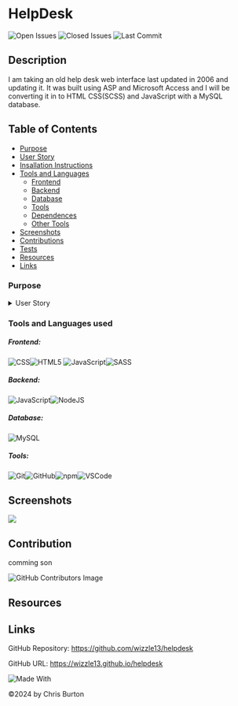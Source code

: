 # HelpDesk
  
  ![Open Issues](https://img.shields.io/github/issues-raw/Wizzle13/helpdesk?style=plastic)
  ![Closed Issues](https://img.shields.io/github/issues-closed-raw/wizzle13/helpdesk?label=Closed%20Issues&style=plastic)
  ![Last Commit](https://img.shields.io/github/last-commit/wizzle13/helpdesk?style=plastic)
  
  ## Description
  I am taking an old help desk web interface last updated in 2006 and updating it.  It was built using ASP and Microsoft Access and I will be converting it in to HTML CSS(SCSS) and JavaScript with a MySQL database.

 
  ## Table of Contents
  - [Purpose](#purpose)
  - [User Story](#user-story) 
  - [Insallation Instructions](#installation) 
  - [Tools and Languages](#tools-and-languages)
    - [Frontend](#frontend)  
    - [Backend](#backend)  
    - [Database](#database) 
    - [Tools](#tools)   
    - [Dependences](#dependences)
    - [Other Tools](#other-tools)
  - [Screenshots](#screenshots)    
  - [Contributions](#contribution) 
  - [Tests](#test)  
  - [Resources](#resources)
  - [Links](#links) 

 ### Purpose

 <details>
 <summary>
 User Story
 </summary> 
  
  ##### Phase 1
    Convert the frontend Interface into HTML CSS and JavaScript

  ##### Phase 2
    Convert Microsoft DB in to MySql

  ##### Phase 3
    Build into a docker image for easy deployment
  ##### Phase 4
    Update and modify as needed

 </details>

 ### Tools and Languages used
 ##### Frontend:
 ![CSS](https://img.shields.io/badge/CSS3-1572B6?style=plastic&logo=css3&logoColor=white)![HTML5](https://img.shields.io/badge/HTML5-E34F26?style=plastic&logo=html5&logoColor=white) ![JavaScript](https://img.shields.io/badge/-JavaScript-F7DF1E?style=plastic&logo=Javascript&logoColor=white)![SASS](https://img.shields.io/badge/SASS-CC6699?style=plastic&logo=SASS&logoColor=white)
 ##### Backend:
 ![JavaScript](https://img.shields.io/badge/JavaScript-F7DF1E?style=plastic&logo=Javascript&logoColor=white)![NodeJS](https://img.shields.io/badge/Node.js-43853D?style=plastic&logo=node.js&logoColor=white)
 ##### Database:
 ![MySQL](https://img.shields.io/badge/MySQL-4479A1?plastic&logo=MySQL&logoColor=white)
 ##### Tools:
 ![Git](https://img.shields.io/badge/Git-F05032?plastic&logo=Git&logoColor=white)![GitHub](https://img.shields.io/badge/GitHub-181717?plastic&logo=GitHub&logoColor=white)![npm](https://img.shields.io/badge/npm-CB3837?plastic&logo=npm&logoColor=white)![VSCode](https://img.shields.io/badge/VSCode-007ACC?plastic&logo=visualstudiocode&logoColor=white)
  ## Screenshots
  <img src="/screenshot">

  ## Contribution
comming son

![GitHub Contributors Image](https://contrib.rocks/image?repo=wizzle13/helpdesk)
    

  
  ## Resources
  
  ## Links
  GitHub Repository: https://github.com/wizzle13/helpdesk

  GitHub URL: https://wizzle13.github.io/helpdesk


![Made With](https://img.shields.io/badge/Made%20with-Ultimate%20README%20Generator-blue?style=plastic)

  &copy;2024 by Chris Burton
